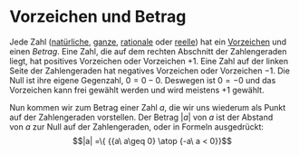 # Vorzeichen und Betrag
Jede Zahl ([natürliche](Natürliche%20Zahlen.md), [ganze](Ganze%20Zahlen.md), [rationale](Rationale%20Zahlen.md) oder [reelle](Reelle%20Zahlen.md)) hat ein [Vorzeichen](Vorzeichenregel.md) und einen _Betrag_. Eine Zahl, die auf dem rechten Abschnitt der Zahlengeraden liegt, hat positives Vorzeichen oder Vorzeichen $+1$. Eine Zahl auf der linken Seite der Zahlengeraden hat negatives Vorzeichen oder Vorzeichen $-1$. Die Null ist ihre eigene Gegenzahl, $0=0−0$. Deswegen ist $0=−0$ und das Vorzeichen kann frei gewählt werden und wird meistens $+1$ gewählt.  

Nun kommen wir zum Betrag einer Zahl $a$, die wir uns wiederum als Punkt auf der Zahlengeraden vorstellen. Der Betrag $|a|$ von $a$ ist der Abstand von $a$ zur Null auf der Zahlengeraden, oder in Formeln ausgedrückt:
$$|a| =\{ {{a\ a\geq 0} \atop {-a\ a < 0}}$$